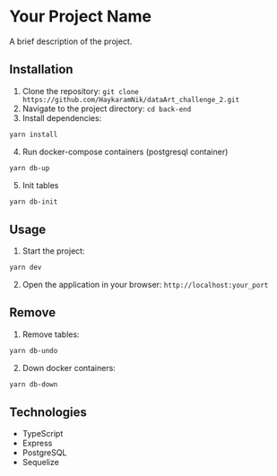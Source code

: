 # Your Project Name

A brief description of the project.

## Installation

1. Clone the repository: `git clone https://github.com/HaykaramNik/dataArt_challenge_2.git`
2. Navigate to the project directory: `cd back-end`
3. Install dependencies: 
```bash
yarn install
```
4. Run docker-compose containers (postgresql container)
```bash
yarn db-up
```
5. Init tables
```bash
yarn db-init
```

## Usage

1. Start the project: 
```bash
yarn dev
```

2. Open the application in your browser: `http://localhost:your_port`

## Remove

1. Remove tables:
```bash
yarn db-undo
```
2. Down docker containers:
```bash
yarn db-down
```

## Technologies

- TypeScript
- Express
- PostgreSQL
- Sequelize
